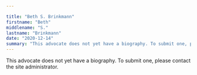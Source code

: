 ```yaml
---

title: "Beth S. Brinkmann"
firstname: "Beth"
middlename: "S."
lastname: "Brinkmann"
date: "2020-12-14"
summary: "This advocate does not yet have a biography. To submit one, please contact the site administrator."
---
```

This advocate does not yet have a biography. To submit one, please contact the site administrator.

